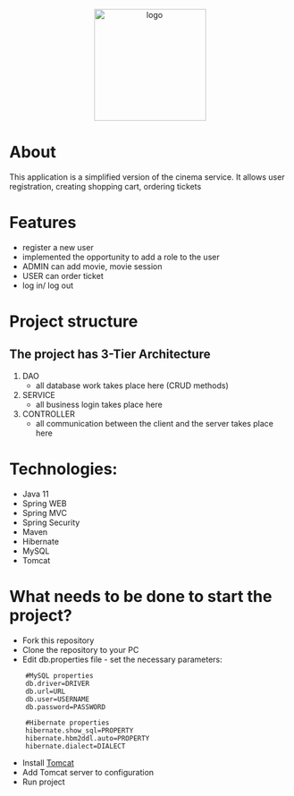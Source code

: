 <p align="center">
<img width="200" src="https://user-images.githubusercontent.com/106528887/195679263-f22c7d55-4ad4-4d22-9fe5-a4f7e117e534.jpg" alt="logo">
</p>

# **About**

This application is a simplified version of the cinema service. It allows user registration, creating shopping cart, ordering tickets

# **Features**

- register a new user
- implemented the opportunity to add a role to the user
- ADMIN can add movie, movie session
- USER can order ticket
- log in/ log out

# **Project structure**

## The project has 3-Tier Architecture

1. DAO
     - all database work takes place here (CRUD methods)
2. SERVICE
     - all business login takes place here
3. CONTROLLER
     - all communication between the client and the server takes place here

# **Technologies:**

- Java 11
- Spring WEB
- Spring MVC
- Spring Security
- Maven
- Hibernate
- MySQL
- Tomcat

# **What needs to be done to start the project?**

- Fork this repository
- Clone the repository to your PC
- Edit db.properties file - set the necessary parameters:

```
    #MySQL properties
    db.driver=DRIVER
    db.url=URL
    db.user=USERNAME
    db.password=PASSWORD

    #Hibernate properties
    hibernate.show_sql=PROPERTY
    hibernate.hbm2ddl.auto=PROPERTY
    hibernate.dialect=DIALECT
```
- Install [Tomcat](https://archive.apache.org/dist/tomcat/tomcat-9/v9.0.50/bin/)
- Add Tomcat server to configuration
- Run project